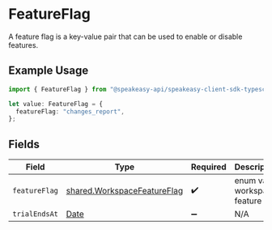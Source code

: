 # FeatureFlag

A feature flag is a key-value pair that can be used to enable or disable features.

## Example Usage

```typescript
import { FeatureFlag } from "@speakeasy-api/speakeasy-client-sdk-typescript/sdk/models/shared";

let value: FeatureFlag = {
  featureFlag: "changes_report",
};
```

## Fields

| Field                                                                                         | Type                                                                                          | Required                                                                                      | Description                                                                                   |
| --------------------------------------------------------------------------------------------- | --------------------------------------------------------------------------------------------- | --------------------------------------------------------------------------------------------- | --------------------------------------------------------------------------------------------- |
| `featureFlag`                                                                                 | [shared.WorkspaceFeatureFlag](../../../sdk/models/shared/workspacefeatureflag.md)             | :heavy_check_mark:                                                                            | enum value workspace feature flag                                                             |
| `trialEndsAt`                                                                                 | [Date](https://developer.mozilla.org/en-US/docs/Web/JavaScript/Reference/Global_Objects/Date) | :heavy_minus_sign:                                                                            | N/A                                                                                           |